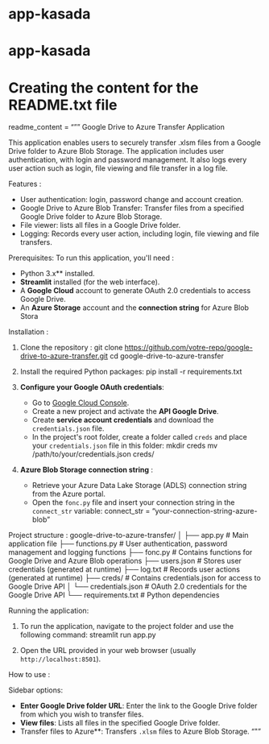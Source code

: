 # app-kasada
# app-kasada

# Creating the content for the README.txt file
readme_content = “””
Google Drive to Azure Transfer Application

This application enables users to securely transfer .xlsm files from a Google Drive folder to Azure Blob Storage. The application includes user authentication, with login and password management. It also logs every user action such as login, file viewing and file transfer in a log file.

Features :
- User authentication: login, password change and account creation.
- Google Drive to Azure Blob Transfer: Transfer files from a specified Google Drive folder to Azure Blob Storage.
- File viewer: lists all files in a Google Drive folder.
- Logging: Records every user action, including login, file viewing and file transfers.

Prerequisites:
To run this application, you'll need :
- Python 3.x** installed.
- **Streamlit** installed (for the web interface).
- A **Google Cloud** account to generate OAuth 2.0 credentials to access Google Drive.
- An **Azure Storage** account and the **connection string** for Azure Blob Stora


Installation :

1. Clone the repository :
   git clone https://github.com/votre-repo/google-drive-to-azure-transfer.git
   cd google-drive-to-azure-transfer

2. Install the required Python packages:
   pip install -r requirements.txt

3. **Configure your Google OAuth credentials**:
   - Go to [Google Cloud Console](https://console.cloud.google.com/).
   - Create a new project and activate the **API Google Drive**.
   - Create **service account credentials** and download the `credentials.json` file.
   - In the project's root folder, create a folder called `creds` and place your `credentials.json` file in this folder:
     mkdir creds
     mv /path/to/your/credentials.json creds/

4. **Azure Blob Storage connection string** :
   - Retrieve your Azure Data Lake Storage (ADLS) connection string from the Azure portal.
   - Open the `fonc.py` file and insert your connection string in the `connect_str` variable:
     connect_str = “your-connection-string-azure-blob”


Project structure :
google-drive-to-azure-transfer/
│
├── app.py # Main application file
├── functions.py # User authentication, password management and logging functions
├── fonc.py # Contains functions for Google Drive and Azure Blob operations
├── users.json # Stores user credentials (generated at runtime)
├── log.txt # Records user actions (generated at runtime)
├── creds/ # Contains credentials.json for access to Google Drive API
│ └── credentials.json # OAuth 2.0 credentials for the Google Drive API
└── requirements.txt # Python dependencies

Running the application:

1. To run the application, navigate to the project folder and use the following command:
   streamlit run app.py

2. Open the URL provided in your web browser (usually `http://localhost:8501`).

How to use :

Sidebar options:
- **Enter Google Drive folder URL**: Enter the link to the Google Drive folder from which you wish to transfer files.
- **View files**: Lists all files in the specified Google Drive folder.
- Transfer files to Azure**: Transfers `.xlsm` files to Azure Blob Storage.
“"”